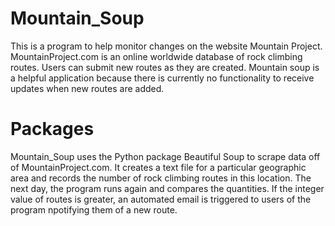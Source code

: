 # Mountain_Soup
This is a program to help monitor changes on the website Mountain Project. MountainProject.com is an online worldwide database of rock climbing routes. Users can submit new routes as they are created. Mountain soup is a helpful application because there is currently no functionality to receive updates when new routes are added.

# Packages 
Mountain_Soup uses the Python package Beautiful Soup to scrape data off of MountainProject.com. It creates a text file for a particular geographic area and records the number of rock climbing routes in this location. The next day, the program runs again and compares the quantities. If the integer value of routes is greater, an automated email is triggered to users of the program npotifying them of a new route. 





